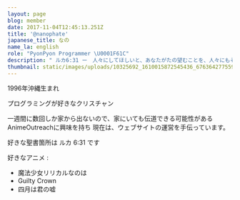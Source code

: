 ```yaml
---
layout: page
blog: member
date: 2017-11-04T12:45:13.251Z
title: '@nanophate'
japanese_title: なの
name_la: english
role: "PyonPyon Programmer \U0001F61C"
description: " ルカ6:31 ー　人々にしてほしいと、あなたがたの望むことを、人々にもそのとおりにせよ。"
thumbnail: static/images/uploads/10325692_1610015872545436_6763642775598242395_n-1.jpg
---
```

1996年沖縄生まれ

プログラミングが好きなクリスチャン

一週間に数回しか家から出ないので、家にいても伝道できる可能性があるAnimeOutreachに興味を持ち
現在は、ウェブサイトの運営を手伝っています。

好きな聖書箇所は ルカ 6:31 です

好きなアニメ :
- 魔法少女リリカルなのは
- Guilty Crown
- 四月は君の嘘
